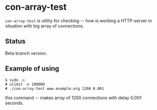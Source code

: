 con-array-test
==============

``con-array-test`` is utility for checking -- how is working a HTTP-server
in situation with big array of connections.


Status
------

Beta branch version.


Example of using
----------------

    $ sudo -i
    # ulimit -n 100000
    # ./con-array-test www.example.org 1200 0.001

this command -- makes array of 1200 connections with delay 0.001 seconds.
